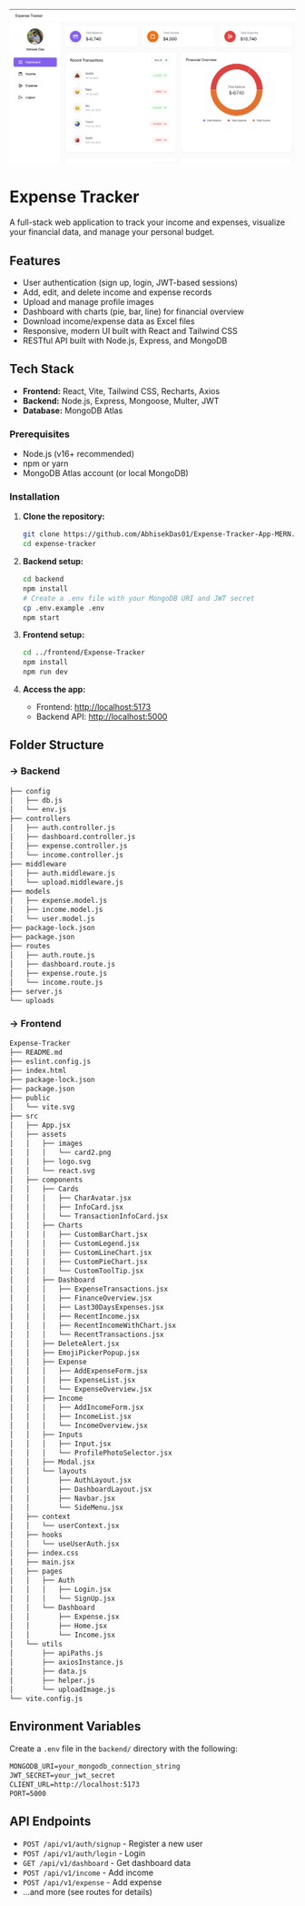 
![Dashboard image](./frontend/Expense-Tracker/public/dashboard.png "Dashboard image")



# Expense Tracker

A full-stack web application to track your income and expenses, visualize your financial data, and manage your personal budget.

## Features

- User authentication (sign up, login, JWT-based sessions)
- Add, edit, and delete income and expense records
- Upload and manage profile images
- Dashboard with charts (pie, bar, line) for financial overview
- Download income/expense data as Excel files
- Responsive, modern UI built with React and Tailwind CSS
- RESTful API built with Node.js, Express, and MongoDB

## Tech Stack

- **Frontend:** React, Vite, Tailwind CSS, Recharts, Axios
- **Backend:** Node.js, Express, Mongoose, Multer, JWT
- **Database:** MongoDB Atlas


### Prerequisites
- Node.js (v16+ recommended)
- npm or yarn
- MongoDB Atlas account (or local MongoDB)

### Installation

1. **Clone the repository:**
   ```sh
   git clone https://github.com/AbhisekDas01/Expense-Tracker-App-MERN.git
   cd expense-tracker
   ```

2. **Backend setup:**
   ```sh
   cd backend
   npm install
   # Create a .env file with your MongoDB URI and JWT secret
   cp .env.example .env
   npm start
   ```

3. **Frontend setup:**
   ```sh
   cd ../frontend/Expense-Tracker
   npm install
   npm run dev
   ```

4. **Access the app:**
   - Frontend: [http://localhost:5173](http://localhost:5173)
   - Backend API: [http://localhost:5000](http://localhost:5000)

## Folder Structure

### -> Backend
```
├── config
│   ├── db.js
│   └── env.js
├── controllers
│   ├── auth.controller.js
│   ├── dashboard.controller.js
│   ├── expense.controller.js
│   └── income.controller.js
├── middleware
│   ├── auth.middleware.js
│   └── upload.middleware.js
├── models
│   ├── expense.model.js
│   ├── income.model.js
│   └── user.model.js
├── package-lock.json
├── package.json
├── routes
│   ├── auth.route.js
│   ├── dashboard.route.js
│   ├── expense.route.js
│   └── income.route.js
├── server.js
└── uploads
```

### -> Frontend
```
Expense-Tracker
├── README.md
├── eslint.config.js
├── index.html
├── package-lock.json
├── package.json
├── public
│   └── vite.svg
├── src
│   ├── App.jsx
│   ├── assets
│   │   ├── images
│   │   │   └── card2.png
│   │   ├── logo.svg
│   │   └── react.svg
│   ├── components
│   │   ├── Cards
│   │   │   ├── CharAvatar.jsx
│   │   │   ├── InfoCard.jsx
│   │   │   └── TransactionInfoCard.jsx
│   │   ├── Charts
│   │   │   ├── CustomBarChart.jsx
│   │   │   ├── CustomLegend.jsx
│   │   │   ├── CustomLineChart.jsx
│   │   │   ├── CustomPieChart.jsx
│   │   │   └── CustomToolTip.jsx
│   │   ├── Dashboard
│   │   │   ├── ExpenseTransactions.jsx
│   │   │   ├── FinanceOverview.jsx
│   │   │   ├── Last30DaysExpenses.jsx
│   │   │   ├── RecentIncome.jsx
│   │   │   ├── RecentIncomeWithChart.jsx
│   │   │   └── RecentTransactions.jsx
│   │   ├── DeleteAlert.jsx
│   │   ├── EmojiPickerPopup.jsx
│   │   ├── Expense
│   │   │   ├── AddExpenseForm.jsx
│   │   │   ├── ExpenseList.jsx
│   │   │   └── ExpenseOverview.jsx
│   │   ├── Income
│   │   │   ├── AddIncomeForm.jsx
│   │   │   ├── IncomeList.jsx
│   │   │   └── IncomeOverview.jsx
│   │   ├── Inputs
│   │   │   ├── Input.jsx
│   │   │   └── ProfilePhotoSelector.jsx
│   │   ├── Modal.jsx
│   │   └── layouts
│   │       ├── AuthLayout.jsx
│   │       ├── DashboardLayout.jsx
│   │       ├── Navbar.jsx
│   │       └── SideMenu.jsx
│   ├── context
│   │   └── userContext.jsx
│   ├── hooks
│   │   └── useUserAuth.jsx
│   ├── index.css
│   ├── main.jsx
│   ├── pages
│   │   ├── Auth
│   │   │   ├── Login.jsx
│   │   │   └── SignUp.jsx
│   │   └── Dashboard
│   │       ├── Expense.jsx
│   │       ├── Home.jsx
│   │       └── Income.jsx
│   └── utils
│       ├── apiPaths.js
│       ├── axiosInstance.js
│       ├── data.js
│       ├── helper.js
│       └── uploadImage.js
└── vite.config.js
```

## Environment Variables

Create a `.env` file in the `backend/` directory with the following:

```
MONGODB_URI=your_mongodb_connection_string
JWT_SECRET=your_jwt_secret
CLIENT_URL=http://localhost:5173
PORT=5000
```

## API Endpoints

- `POST /api/v1/auth/signup` - Register a new user
- `POST /api/v1/auth/login` - Login
- `GET /api/v1/dashboard` - Get dashboard data
- `POST /api/v1/income` - Add income
- `POST /api/v1/expense` - Add expense
- ...and more (see routes for details)


